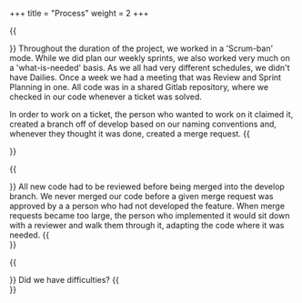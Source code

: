 +++
title = "Process"
weight = 2
+++

{{<section title="The development process">}}
Throughout the duration of the project, we worked in a 'Scrum-ban' mode. While we did plan our weekly sprints, we also worked very much on a 'what-is-needed' basis. As we all had very different schedules, we didn't have Dailies. Once a week we had a meeting that was Review and Sprint Planning in one. All code was in a shared Gitlab repository, where we checked in our code whenever a ticket was solved.

In order to work on a ticket, the person who wanted to work on it claimed it, created a branch off of develop based on our naming conventions and, whenever they thought it was done, created a merge request. 
{{</section>}}

{{<section title="Code-review is important!">}}
All new code had to be reviewed before being merged into the develop branch. We never merged our code before a given merge request was approved by a a person who had not developed the feature. When merge requests became too large, the person who implemented it would sit down with a reviewer and walk them through it, adapting the code where it was needed.
{{</section>}}

{{<section title="Maybe something about difficulties?">}}
Did we have difficulties?
{{</section>}}
